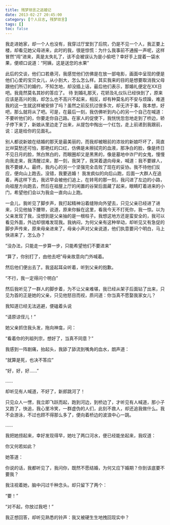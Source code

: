 ```yaml
---
title: 残梦琐言之逃婚记
date: 2013-02-27 20:45:00
category: [个人日志, 残梦琐言]
tags: []
toc: false
---
```

我走进她家，却一个人也没有，我穿过厅堂到了后院，仍是不见一个人，我正要上楼，却看见她父母进来，此时的我，很是惊慌：为什么我事前不通报一声呢，这样冒然“闯”进来，真是太失礼了，该不会被误认为是小偷吧？幸好手上提着一袋水果，便顺口说道：“阿姨，这是送您的水果”
<!-- more -->


此后的交谈，他们口若悬河，我感觉他们仿佛是在放一部电影，画面中呈现的便是他们心爱的宝贝女儿，从小到大，怎么怎么样。其实我来的目的是想要取消我父母跟他们所订的婚约，不知怎地，却没插上话，最后他们表示，那婚礼便定在XX日吧。我竟然莫名其妙的答应了。
待 到婚礼那天，花轿及礼仪队已经快到了，原来应该是高兴的我，却怎么也不高兴不起来，相反，却有种莫名的不安与烦躁，难道我的这一生就这样被安排了吗？虽然之前反抗过很多次，却无济于事，我本想，好吧，那么就将从了吧。可是，在最后一刻，我仿佛听到内心的另一个自己在喊道：不要听他们的，你要走你自己路。在家人的促使下，我恍恍忽忽地走到了桥边，轿子停下来了，新娘从里边走了出来，从提包中掏出一个红包，走上前递到我跟前，说：这是给你的见面礼。

别人都说新娘在结婚的那天是最美丽的，而我却被眼前的浓妆的新娘吓坏了，简直比W莫愁还可怕，那艳红的口红，仿佛是未擦拭完的血液，那净白的脸，像是终日不见日月的脸，煞白煞白的，而眼圈却又是黑黑的，像是墓地中诈尸的女鬼，慢慢向我走来，我清醒过来，那一刻，我哭了，我哭着退向母亲，喊道：我不要嫁人，我不要嫁人。最终，我内心的另一个坚强完全击败了现在的妥协。我不待他们反应，便向山上跑去。没错，我要逃婚！
我发疯似的向后山跑，后面一大群人在追着，再这样下去，我迟早会被他们追上，在转弯的那一刻，我闪进了左边的小路，向祖屋方向跑去，然后在祖屋上厅的闲置的谷架后面藏了起来，眼睛盯着进来的小门，希望他们会以为我会一直向山上跑。

一会儿，我听见了脚步声，我打起精神沿着缝隙向外望去，只见父亲已经进了进来，只见他抽下腰带，说道，原来你躲在这里，看我今天不打死你，我一惊。以为父亲发现了我，没想到是父亲抽的是一根柱子。我想这地方还是蛮安全的，我可以看见外面，外边却很难发现我。我纳闷，为何父亲有这种举动，却听见又有急促的脚步声传来，原来母亲进来了。母亲小声对父亲说道，他们执意要问个明白，马上快进来了，怎么办？

“没办法，只能走一步算一步，只能希望他们不要进来”

“算了，你别打了，由他去吧”母亲故意向门外喊着。

然后他们便出去了。我竖起耳朵听着，听到父亲的抱歉。

“不行，我一定得问个明白”

然后我听见了一群人的脚步着，为不让父亲难堪，我已经从架子后面钻了出来，只见为首的正是她的父亲，只见他怒目而视，质问道：你当真不愿娶我家女儿？

我知道已经无法逃避，便磕着头说

“请原谅侄儿！”

她父亲抓住我头发，拖向神龛，问：

“看着你的列祖列宗，想好了，当真不同意？”

我感到一阵剧痛，抬起头，我舔了舔流到嘴角的血水，朗声道：

“就算是死，也决不答应”

“好，好，好……”

……

却听见有人喊道，不好了，新郎跳河了！

只见众人一愣，我立即飞跃而起，跑到河边，到桥边了，才听见有人喊道，那小子又跑了，快追，我心里冷笑，一群虚伪的人们，此刻不救人，却还追我做什么。我不会游泳，不过也顾不得那么多了，便向着桥边的波浪中心一跳。

……

我把她捞起来，幸好发现得早，她吐了两口河水，便已经能坐起来，我叹道：

你又何若如此？

她答道：

你说的话，我都听见了，我问你，既然不愿结婚，为何又应下婚期？你到该底要不要我？

我注视着她，脑中闪过千种念头。却只留下了两个：

“要！”

“对不起，你放过我吧！”

我正想回答，却听见熟悉的铃声：我又被硬生生地拽回现实中？